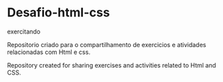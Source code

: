# Desafio-html-css
 exercitando

 Repositorio criado para o compartilhamento de exercicios e atividades relacionadas com Html e css.

 Repository created for sharing exercises and activities related to Html and CSS.
